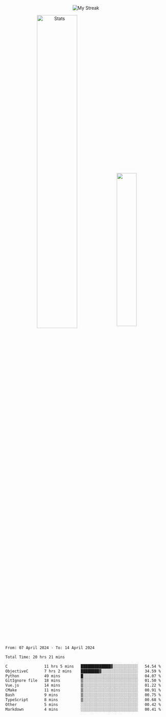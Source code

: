<p align="center">
<picture>
  <source media="(prefers-color-scheme: dark)" srcset="http://github-readme-streak-stats.herokuapp.com?user=semolik&theme=dark&hide_border=true&background=DD272700">
  <img alt="My Streak" src="http://github-readme-streak-stats.herokuapp.com?user=semolik&hide_border=true">
</picture>
</p>
<div align="center">
  <picture>
    <source media="(prefers-color-scheme: dark)" srcset="https://github-readme-stats.vercel.app/api?username=semolik&show_icons=true&bg_color=DD272700&hide_border=true&theme=dark">
        <img alt="Stats" src="https://github-readme-stats.vercel.app/api?username=semolik&show_icons=true&bg_color=DD272700&hide_border=true" width="50%" >
  </picture>
  <sup>
  <picture>
  <source media="(prefers-color-scheme: dark)" srcset="https://github-readme-stats.vercel.app/api/top-langs/?username=semolik&layout=compact&hide_border=true&bg_color=DD272700&theme=dark">
  <img src="https://github-readme-stats.vercel.app/api/top-langs/?username=semolik&layout=compact&hide_border=true" width="35%" />
  </picture>
  </sup>
</div>
<!--START_SECTION:waka-->

```txt
From: 07 April 2024 - To: 14 April 2024

Total Time: 20 hrs 21 mins

C                11 hrs 5 mins   █████████████▓░░░░░░░░░░░   54.54 %
ObjectiveC       7 hrs 2 mins    ████████▓░░░░░░░░░░░░░░░░   34.59 %
Python           49 mins         █░░░░░░░░░░░░░░░░░░░░░░░░   04.07 %
GitIgnore file   18 mins         ▒░░░░░░░░░░░░░░░░░░░░░░░░   01.50 %
Vue.js           14 mins         ▒░░░░░░░░░░░░░░░░░░░░░░░░   01.22 %
CMake            11 mins         ▒░░░░░░░░░░░░░░░░░░░░░░░░   00.91 %
Bash             9 mins          ▒░░░░░░░░░░░░░░░░░░░░░░░░   00.75 %
TypeScript       8 mins          ▒░░░░░░░░░░░░░░░░░░░░░░░░   00.68 %
Other            5 mins          ░░░░░░░░░░░░░░░░░░░░░░░░░   00.42 %
Markdown         4 mins          ░░░░░░░░░░░░░░░░░░░░░░░░░   00.41 %
```

<!--END_SECTION:waka-->

